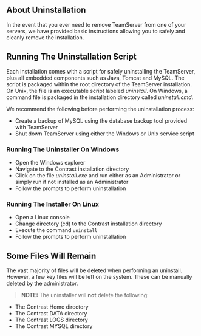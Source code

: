 <!--
title: "Uninstalling TeamServer"
description: "Instructions for removing TeamServer."
-->

## About Uninstallation
In the event that you ever need to remove TeamServer from one of your servers, we have provided basic instructions allowing you to safely and cleanly remove the installation.

## Running The Uninstallation Script
Each installation comes with a script for safely uninstalling the TeamServer, plus all embedded components such as Java, Tomcat and MySQL. The script is packaged within the root directory of the TeamServer installation. On Unix, the file is an executable script labeled *uninstall*. On Windows, a command file is packaged in the installation directory called *uninstall.cmd*. 

We recommend the following before performing the uninstallation process:

* Create a backup of MySQL using the database backup tool provided with TeamServer
* Shut down TeamServer using either the Windows or Unix service script

### Running The Uninstaller On Windows
* Open the Windows explorer
* Navigate to the Contrast installation directory
* Click on the file *uninstall.exe* and run either as an Administrator or simply run if not installed as an Administrator
* Follow the prompts to perform uninstallation

### Running The Installer On Linux
* Open a Linux console
* Change directory (cd) to the Contrast installation directory
* Execute the command ```uninstall```
* Follow the prompts to perform uninstallation

## Some Files Will Remain
The vast majority of files will be deleted when performing an uninstall. However, a few key files will be left on the system. These can be manually deleted by the administrator. 

>**NOTE:** The uninstaller will **not** delete the following:

* The Contrast Home directory
* The Contrast DATA directory
* The Contrast LOGS directory
* The Contrast MYSQL directory
